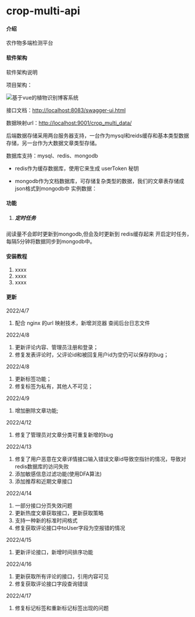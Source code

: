 # crop-multi-api

#### 介绍
农作物多端检测平台

#### 软件架构
软件架构说明

项目架构：

![基于vue的植物识别博客系统](https://yupeng-tuchuang.oss-cn-shenzhen.aliyuncs.com/基于vue的植物鉴别博客系统.png)

接口文档：[http://localhost:8083/swagger-ui.html](http://localhost:8083/swagger-ui.html)

数据映射url：[http://localhost:9001/crop_multi_data/](http://localhost:9001/crop_multi_data/)

后端数据存储采用两台服务器支持，一台作为mysql和reids缓存和基本类型数据存储，另一台作为大数据文章类型存储。

数据库支持：mysql、redis、mongodb

- redis作为缓存数据库，使用它来生成 userToken 秘钥


- mongodb作为文档数据库，可存储复杂类型的数据，我们的文章表存储成json格式到mongodb中
实例数据：

#### 功能

1. ##### 定时任务

阅读量不会即时更新到mongodb,但会及时更新到 redis缓存起来
开启定时任务，每隔5分钟将数据同步到mongodb中。

#### 安装教程

1.  xxxx
2.  xxxx
3.  xxxx

#### 更新
2022/4/7
1. 配合 nginx 的url 映射技术，新增浏览器 查阅后台日志文件

2022/4/8
1. 更新评论内容、管理员注册和登录；
2. 修复发表评论时，父评论id和被回复用户id为空仍可以保存的bug；

2022/4/8
1. 更新标签功能；
2. 修复标签为私有，其他人不可见；

2022/4/9
1. 增加删除文章功能;

2022/4/12
1. 修复了管理员对文章分类可重复新增的bug

2022/4/13
1. 修复了用户恶意在文章详情接口输入错误文章id导致空指针的情况，导致对redis数据库的访问失败
2. 添加敏感信息过滤功能(使用DFA算法)
3. 添加推荐和近期文章接口

2022/4/14
1. 一部分接口分页失效问题
2. 更新热度文章获取接口，更新获取策略
3. 支持一种新的标准时间格式
4. 修复获取评论接口中toUser字段为空报错的情况

2022/4/15
1. 更新评论接口，新增时间排序功能

2022/4/16
1. 更新获取所有评论的接口，引用内容可见 
2. 修复获取评论接口字段查询错误

2022/4/17
1. 修复标记标签和重新标记标签出现的问题


